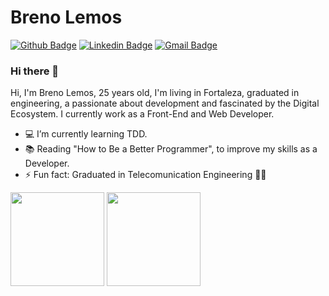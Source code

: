 # Breno Lemos

[![Github Badge](https://img.shields.io/badge/-Github-000?style=flat-square&logo=Github&logoColor=white&link=https://github.com/brennolemos)](https://github.com/brennolemos)
[![Linkedin Badge](https://img.shields.io/badge/-LinkedIn-blue?style=flat-square&logo=Linkedin&logoColor=white&link=https://www.linkedin.com/in/brenolemos/)](https://www.linkedin.com/in/brenolemos/)
[![Gmail Badge](https://img.shields.io/badge/-Gmail-c14438?style=flat-square&logo=Gmail&logoColor=white&link=mailto:brenomiros@gmail.com)](mailto:brenomiros@gmail.com)

### Hi there 👋

Hi, I'm Breno Lemos, 25 years old, I'm living in Fortaleza, graduated in engineering, a passionate about development and fascinated by the Digital Ecosystem. I currently work as a Front-End and Web Developer.

- 💻 I’m currently learning TDD.
- 📚 Reading "How to Be a Better Programmer", to improve my skills as a Developer.
- ⚡ Fun fact: Graduated in Telecomunication Engineering 👨‍🎓

<a>
  <img height="150em" src="https://github-readme-stats.vercel.app/api?username=brennolemos&theme=dracula&show_icons=true"/>
  <img height="150em" src="https://github-readme-stats.vercel.app/api/top-langs/?username=brennolemos&layout=compact&theme=dracula"/>
</a>
